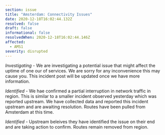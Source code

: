 ```yaml
---
section: issue
title: "Amsterdam: Connectivity Issues"
date: 2020-12-18T16:02:44.132Z
resolved: false
draft: false
informational: false
resolvedWhen: 2020-12-18T16:02:44.146Z
affected:
  - AMS1
severity: disrupted
---
```

*Investigating* - We are investigating a potential issue that might affect the uptime of one our of services. We are sorry for any inconvenience this may cause you. This incident post will be updated once we have more information.

*Identified* -  We hae confirmed a partial interruption in network traffic in region. This is similar to a smaller incident observed yesterday which was reported upstream. We have collected data and reported this incident upstream and are awaiting resolution. Routes have been pulled from Amsterdam at this time.

*Identified* - Upstream beleives they have identified the issue on their end and are taking action to confirm. Routes remain removed from region.